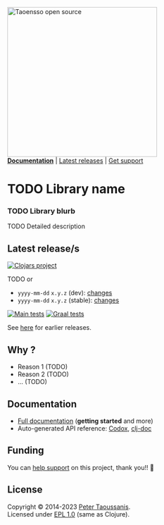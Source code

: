 <a href="https://www.taoensso.com/clojure" title="More stuff by @ptaoussanis at www.taoensso.com"><img src="https://www.taoensso.com/open-source.png" alt="Taoensso open source" width="340"/></a>  
[**Documentation**](#documentation) | [Latest releases](#latest-releases) | [Get support][GitHub issues]

<!-- ../../ from README to get to base of GitHub project -->
<!-- ../ from wiki to get to base of GitHub project -->
<!-- ../../raw/master/<path> to get image in repo -->
<!-- ../../blob/master/<path> to get file in repo -->
<!-- ../../tree/master/<path> to get dir in repo -->

# TODO Library name

### TODO Library blurb

TODO Detailed description

## Latest release/s

[![Clojars project][Clojars SVG]][Clojars URL]

TODO or

- `yyyy-mm-dd` `x.y.z` (dev): [changes](../../releases/tag/vTODO)
- `yyyy-mm-dd` `x.y.z` (stable): [changes](../../releases/tag/vTODO)

[![Main tests][Main tests SVG]][Main tests URL]
[![Graal tests][Graal tests SVG]][Graal tests URL]

See [here][GitHub releases] for earlier releases.

## Why <TODO>?

- Reason 1 (TODO)
- Reason 2 (TODO)
- ... (TODO)

## Documentation

- [Full documentation][GitHub wiki] (**getting started** and more)
- Auto-generated API reference: [Codox][Codox docs], [clj-doc][clj-doc docs]

## Funding

You can [help support][sponsor] on this project, thank you!! 🙏

## License

Copyright &copy; 2014-2023 [Peter Taoussanis][].  
Licensed under [EPL 1.0](LICENSE.txt) (same as Clojure).

<!-- Common -->

[GitHub releases]: ../../releases
[GitHub issues]:   ../../issues
[GitHub wiki]:     ../../wiki

[Peter Taoussanis]: https://www.taoensso.com
[sponsor]:          https://www.taoensso.com/sponsor

<!-- Project -->

[Codox docs]:   https://taoensso.github.io/TODO/
[clj-doc docs]: https://cljdoc.org/d/com.taoensso/TODO/

[Clojars SVG]: https://img.shields.io/clojars/v/com.taoensso/TODO.svg
[Clojars URL]: https://clojars.org/com.taoensso/TODO

[Main tests SVG]:  https://github.com/taoensso/TODO/actions/workflows/main-tests.yml/badge.svg
[Main tests URL]:  https://github.com/taoensso/TODO/actions/workflows/main-tests.yml
[Graal tests SVG]: https://github.com/taoensso/TODO/actions/workflows/graal-tests.yml/badge.svg
[Graal tests URL]: https://github.com/taoensso/TODO/actions/workflows/graal-tests.yml
